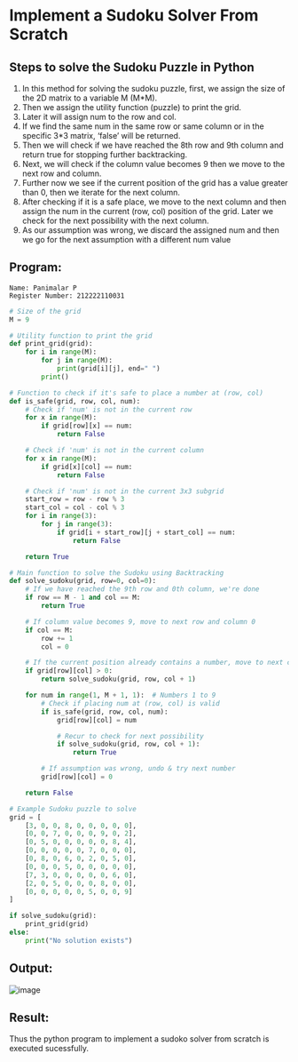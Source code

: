 # Implement a Sudoku Solver From Scratch
## Steps to solve the Sudoku Puzzle in Python
<ol>
  <li>In this method for solving the sudoku puzzle, first, we assign the size of the 2D matrix to a variable M (M*M).</li>
 <li>Then we assign the utility function (puzzle) to print the grid.</li>
<li>Later it will assign num to the row and col.</li>
<li>If we find the same num in the same row or same column or in the specific 3*3 matrix, ‘false’ will be returned.</li>
<li>Then we will check if we have reached the 8th row and 9th column and return true for stopping further backtracking.</li>
<li>Next, we will check if the column value becomes 9 then we move to the next row and column.</li>
<li>Further now we see if the current position of the grid has a value greater than 0, then we iterate for the next column.</li>
<li>After checking if it is a safe place, we move to the next column and then assign the num in the current (row, col) position of the grid. Later we check for the next possibility with the next column.</li>
<li>As our assumption was wrong, we discard the assigned num and then we go for the next assumption with a different num value</li>
</ol>

## Program:
```
Name: Panimalar P
Register Number: 212222110031
```
```python
# Size of the grid
M = 9

# Utility function to print the grid
def print_grid(grid):
    for i in range(M):
        for j in range(M):
            print(grid[i][j], end=" ")
        print()

# Function to check if it's safe to place a number at (row, col)
def is_safe(grid, row, col, num):
    # Check if 'num' is not in the current row
    for x in range(M):
        if grid[row][x] == num:
            return False

    # Check if 'num' is not in the current column
    for x in range(M):
        if grid[x][col] == num:
            return False

    # Check if 'num' is not in the current 3x3 subgrid
    start_row = row - row % 3
    start_col = col - col % 3
    for i in range(3):
        for j in range(3):
            if grid[i + start_row][j + start_col] == num:
                return False

    return True

# Main function to solve the Sudoku using Backtracking
def solve_sudoku(grid, row=0, col=0):
    # If we have reached the 9th row and 0th column, we're done
    if row == M - 1 and col == M:
        return True

    # If column value becomes 9, move to next row and column 0
    if col == M:
        row += 1
        col = 0

    # If the current position already contains a number, move to next column
    if grid[row][col] > 0:
        return solve_sudoku(grid, row, col + 1)

    for num in range(1, M + 1, 1):  # Numbers 1 to 9
        # Check if placing num at (row, col) is valid
        if is_safe(grid, row, col, num):
            grid[row][col] = num

            # Recur to check for next possibility
            if solve_sudoku(grid, row, col + 1):
                return True

        # If assumption was wrong, undo & try next number
        grid[row][col] = 0

    return False

# Example Sudoku puzzle to solve 
grid = [
    [3, 0, 0, 8, 0, 0, 0, 0, 0],
    [0, 0, 7, 0, 0, 0, 9, 0, 2],
    [0, 5, 0, 0, 0, 0, 0, 8, 4],
    [0, 0, 0, 0, 0, 7, 0, 0, 0],
    [0, 8, 0, 6, 0, 2, 0, 5, 0],
    [0, 0, 0, 5, 0, 0, 0, 0, 0],
    [7, 3, 0, 0, 0, 0, 0, 6, 0],
    [2, 0, 5, 0, 0, 0, 8, 0, 0],
    [0, 0, 0, 0, 0, 5, 0, 0, 9]
]

if solve_sudoku(grid):
    print_grid(grid)
else:
    print("No solution exists")


```

## Output:
![image](https://github.com/user-attachments/assets/f49a2967-359b-41ea-b1d2-4f201a98dee4)


## Result:
Thus the python program to implement a sudoko solver from scratch is executed sucessfully.
